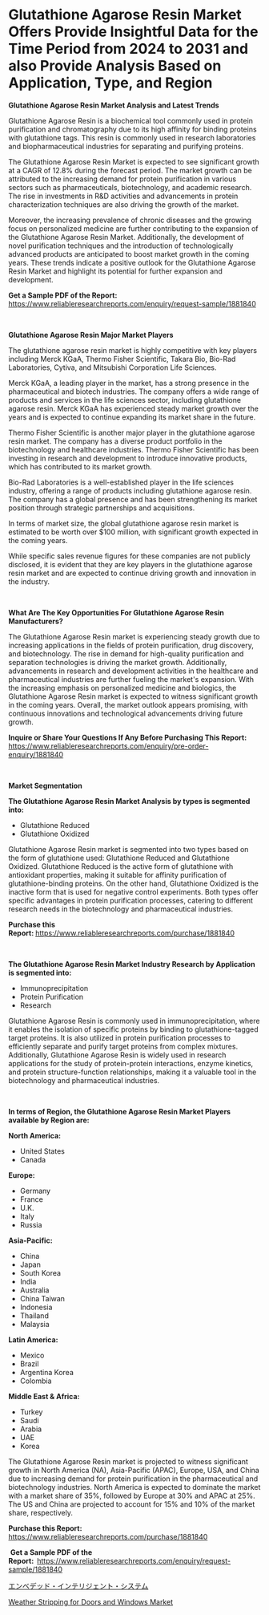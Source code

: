 <p><h1>Glutathione Agarose Resin Market Offers Provide Insightful Data for the Time Period from 2024 to 2031 and also Provide Analysis Based on Application, Type, and Region</h1></p><p><strong>Glutathione Agarose Resin Market Analysis and Latest Trends</strong></p>
<p><p>Glutathione Agarose Resin is a biochemical tool commonly used in protein purification and chromatography due to its high affinity for binding proteins with glutathione tags. This resin is commonly used in research laboratories and biopharmaceutical industries for separating and purifying proteins.</p><p>The Glutathione Agarose Resin Market is expected to see significant growth at a CAGR of 12.8% during the forecast period. The market growth can be attributed to the increasing demand for protein purification in various sectors such as pharmaceuticals, biotechnology, and academic research. The rise in investments in R&D activities and advancements in protein characterization techniques are also driving the growth of the market.</p><p>Moreover, the increasing prevalence of chronic diseases and the growing focus on personalized medicine are further contributing to the expansion of the Glutathione Agarose Resin Market. Additionally, the development of novel purification techniques and the introduction of technologically advanced products are anticipated to boost market growth in the coming years. These trends indicate a positive outlook for the Glutathione Agarose Resin Market and highlight its potential for further expansion and development.</p></p>
<p><strong>Get a Sample PDF of the Report:&nbsp;</strong> <a href="https://www.reliableresearchreports.com/enquiry/request-sample/1881840">https://www.reliableresearchreports.com/enquiry/request-sample/1881840</a></p>
<p>&nbsp;</p>
<p><strong>Glutathione Agarose Resin Major Market Players</strong></p>
<p><p>The glutathione agarose resin market is highly competitive with key players including Merck KGaA, Thermo Fisher Scientific, Takara Bio, Bio-Rad Laboratories, Cytiva, and Mitsubishi Corporation Life Sciences. </p><p>Merck KGaA, a leading player in the market, has a strong presence in the pharmaceutical and biotech industries. The company offers a wide range of products and services in the life sciences sector, including glutathione agarose resin. Merck KGaA has experienced steady market growth over the years and is expected to continue expanding its market share in the future.</p><p>Thermo Fisher Scientific is another major player in the glutathione agarose resin market. The company has a diverse product portfolio in the biotechnology and healthcare industries. Thermo Fisher Scientific has been investing in research and development to introduce innovative products, which has contributed to its market growth.</p><p>Bio-Rad Laboratories is a well-established player in the life sciences industry, offering a range of products including glutathione agarose resin. The company has a global presence and has been strengthening its market position through strategic partnerships and acquisitions.</p><p>In terms of market size, the global glutathione agarose resin market is estimated to be worth over $100 million, with significant growth expected in the coming years. </p><p>While specific sales revenue figures for these companies are not publicly disclosed, it is evident that they are key players in the glutathione agarose resin market and are expected to continue driving growth and innovation in the industry.</p></p>
<p>&nbsp;</p>
<p><strong>What Are The Key Opportunities For Glutathione Agarose Resin Manufacturers?</strong></p>
<p><p>The Glutathione Agarose Resin market is experiencing steady growth due to increasing applications in the fields of protein purification, drug discovery, and biotechnology. The rise in demand for high-quality purification and separation technologies is driving the market growth. Additionally, advancements in research and development activities in the healthcare and pharmaceutical industries are further fueling the market's expansion. With the increasing emphasis on personalized medicine and biologics, the Glutathione Agarose Resin market is expected to witness significant growth in the coming years. Overall, the market outlook appears promising, with continuous innovations and technological advancements driving future growth.</p></p>
<p><strong>Inquire or Share Your Questions If Any Before Purchasing This Report:</strong> <a href="https://www.reliableresearchreports.com/enquiry/pre-order-enquiry/1881840">https://www.reliableresearchreports.com/enquiry/pre-order-enquiry/1881840</a></p>
<p>&nbsp;</p>
<p><strong>Market Segmentation</strong></p>
<p><strong>The Glutathione Agarose Resin Market Analysis by types is segmented into:</strong></p>
<p><ul><li>Glutathione Reduced</li><li>Glutathione Oxidized</li></ul></p>
<p><p>Glutathione Agarose Resin market is segmented into two types based on the form of glutathione used: Glutathione Reduced and Glutathione Oxidized. Glutathione Reduced is the active form of glutathione with antioxidant properties, making it suitable for affinity purification of glutathione-binding proteins. On the other hand, Glutathione Oxidized is the inactive form that is used for negative control experiments. Both types offer specific advantages in protein purification processes, catering to different research needs in the biotechnology and pharmaceutical industries.</p></p>
<p><strong>Purchase this Report:&nbsp;</strong><a href="https://www.reliableresearchreports.com/purchase/1881840">https://www.reliableresearchreports.com/purchase/1881840</a></p>
<p>&nbsp;</p>
<p><strong>The Glutathione Agarose Resin Market Industry Research by Application is segmented into:</strong></p>
<p><ul><li>Immunoprecipitation</li><li>Protein Purification</li><li>Research</li></ul></p>
<p><p>Glutathione Agarose Resin is commonly used in immunoprecipitation, where it enables the isolation of specific proteins by binding to glutathione-tagged target proteins. It is also utilized in protein purification processes to efficiently separate and purify target proteins from complex mixtures. Additionally, Glutathione Agarose Resin is widely used in research applications for the study of protein-protein interactions, enzyme kinetics, and protein structure-function relationships, making it a valuable tool in the biotechnology and pharmaceutical industries.</p></p>
<p>&nbsp;</p>
<p><strong>In terms of Region, the Glutathione Agarose Resin Market Players available by Region are:</strong></p>
<p>
    <p> <strong> North America: </strong>
        <ul>
            <li>United States</li>
            <li>Canada</li>
        </ul>
        </p> 
    <p> <strong> Europe: </strong>
        <ul>
            <li>Germany</li>
            <li>France</li>
            <li>U.K.</li>
            <li>Italy</li>
            <li>Russia</li>
        </ul>
        </p> 
    <p> <strong> Asia-Pacific: </strong>
        <ul>
            <li>China</li>
            <li>Japan</li>
            <li>South Korea</li>
            <li>India</li>
            <li>Australia</li>
            <li>China Taiwan</li>
            <li>Indonesia</li>
            <li>Thailand</li>
            <li>Malaysia</li>
        </ul>
        </p> 
    <p> <strong> Latin America: </strong>
        <ul>
            <li>Mexico</li>
            <li>Brazil</li>
            <li>Argentina Korea</li>
            <li>Colombia</li>
        </ul>
        </p> 
    <p> <strong> Middle East & Africa: </strong>
        <ul>
            <li>Turkey</li>
            <li>Saudi</li>
            <li>Arabia</li>
            <li>UAE</li>
            <li>Korea</li>
        </ul>
    </p>
    </p>
<p><p>The Glutathione Agarose Resin market is projected to witness significant growth in North America (NA), Asia-Pacific (APAC), Europe, USA, and China due to increasing demand for protein purification in the pharmaceutical and biotechnology industries. North America is expected to dominate the market with a market share of 35%, followed by Europe at 30% and APAC at 25%. The US and China are projected to account for 15% and 10% of the market share, respectively.</p></p>
<p><strong>Purchase this Report: </strong><a href="https://www.reliableresearchreports.com/purchase/1881840">https://www.reliableresearchreports.com/purchase/1881840</a></p>
<p>&nbsp;<strong>Get a Sample PDF of the Report:&nbsp;&nbsp;</strong><a href="https://www.reliableresearchreports.com/enquiry/request-sample/1881840">https://www.reliableresearchreports.com/enquiry/request-sample/1881840</a></p>
<p><strong></strong></p>
<p><p><a href="https://github.com/lababdou/Market-Research-Report-List-2/blob/main/7332608194184.md">エンベデッド・インテリジェント・システム</a></p><p><a href="https://github.com/NorbertYates/Market-Research-Report-List-4/blob/main/weather-stripping-for-doors-and-windows-market.md">Weather Stripping for Doors and Windows Market</a></p></p>